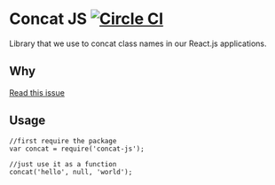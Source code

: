 # Concat JS [![Circle CI](https://circleci.com/gh/bubobox/concat-js/tree/master.svg?style=svg&circle-token=512452848019d7bf350ad30579e6930414a2fd5f)](https://circleci.com/gh/bubobox/concat-js/tree/master)

Library that we use to concat class names in our React.js applications.

## Why

[Read this issue](https://github.com/bubobox/components/issues/28)

## Usage
	
	//first require the package
	var concat = require('concat-js');
	
	//just use it as a function
	concat('hello', null, 'world');
